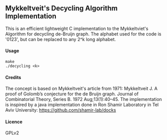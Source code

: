 ## Mykkeltveit's Decycling Algorithm Implementation
This is an efficient lightweight C implementation to the Mykkeltviet's Algorithm for decycling de-Bruijn graph.
The alphabet used for the code is '0123', but can be replaced to any 2^k long alphabet.

#### Usage

    make
    ./decycling <k>

#### Credits
The concept is based on Mykkeltveit's article from 1971:
Mykkeltveit J. A proof of Golomb’s conjecture for the de Bruijn graph. Journal of Combinatorial Theory, Series B. 1972 Aug;13(1):40–45.
The implementation is inspired by a java implementation done in Ron Shamir Laboratory in Tel Aviv University:
https://github.com/shamir-lab/docks

#### Licence
GPLv2
